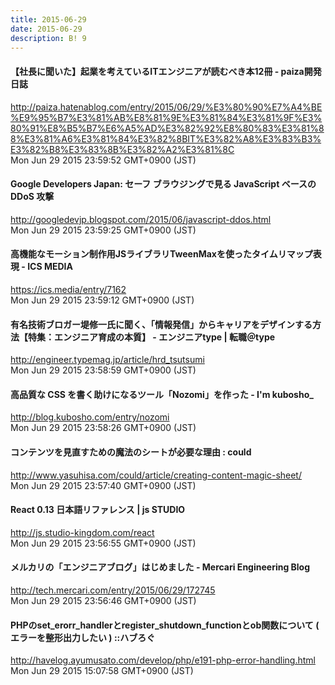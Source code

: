 ```yaml
---
title: 2015-06-29
date: 2015-06-29
description: B! 9
---
```


#### 【社長に聞いた】起業を考えているITエンジニアが読むべき本12冊 - paiza開発日誌
http://paiza.hatenablog.com/entry/2015/06/29/%E3%80%90%E7%A4%BE%E9%95%B7%E3%81%AB%E8%81%9E%E3%81%84%E3%81%9F%E3%80%91%E8%B5%B7%E6%A5%AD%E3%82%92%E8%80%83%E3%81%88%E3%81%A6%E3%81%84%E3%82%8BIT%E3%82%A8%E3%83%B3%E3%82%B8%E3%83%8B%E3%82%A2%E3%81%8C<br>
Mon Jun 29 2015 23:59:52 GMT+0900 (JST)<br>


#### Google Developers Japan: セーフ ブラウジングで見る JavaScript ベースの DDoS 攻撃
http://googledevjp.blogspot.com/2015/06/javascript-ddos.html<br>
Mon Jun 29 2015 23:59:25 GMT+0900 (JST)<br>


#### 高機能なモーション制作用JSライブラリTweenMaxを使ったタイムリマップ表現 - ICS MEDIA
https://ics.media/entry/7162<br>
Mon Jun 29 2015 23:59:12 GMT+0900 (JST)<br>


#### 有名技術ブロガー堤修一氏に聞く、「情報発信」からキャリアをデザインする方法【特集：エンジニア育成の本質】 - エンジニアtype | 転職＠type
http://engineer.typemag.jp/article/hrd_tsutsumi<br>
Mon Jun 29 2015 23:58:59 GMT+0900 (JST)<br>


#### 高品質な CSS を書く助けになるツール「Nozomi」を作った - I'm kubosho_
http://blog.kubosho.com/entry/nozomi<br>
Mon Jun 29 2015 23:58:26 GMT+0900 (JST)<br>


#### コンテンツを見直すための魔法のシートが必要な理由 : could
http://www.yasuhisa.com/could/article/creating-content-magic-sheet/<br>
Mon Jun 29 2015 23:57:40 GMT+0900 (JST)<br>


#### React 0.13 日本語リファレンス | js STUDIO
http://js.studio-kingdom.com/react<br>
Mon Jun 29 2015 23:56:55 GMT+0900 (JST)<br>


#### メルカリの「エンジニアブログ」はじめました - Mercari Engineering Blog
http://tech.mercari.com/entry/2015/06/29/172745<br>
Mon Jun 29 2015 23:56:46 GMT+0900 (JST)<br>


#### PHPのset_erorr_handlerとregister_shutdown_functionとob関数について ( エラーを整形出力したい ) ::ハブろぐ
http://havelog.ayumusato.com/develop/php/e191-php-error-handling.html<br>
Mon Jun 29 2015 15:07:58 GMT+0900 (JST)<br>


